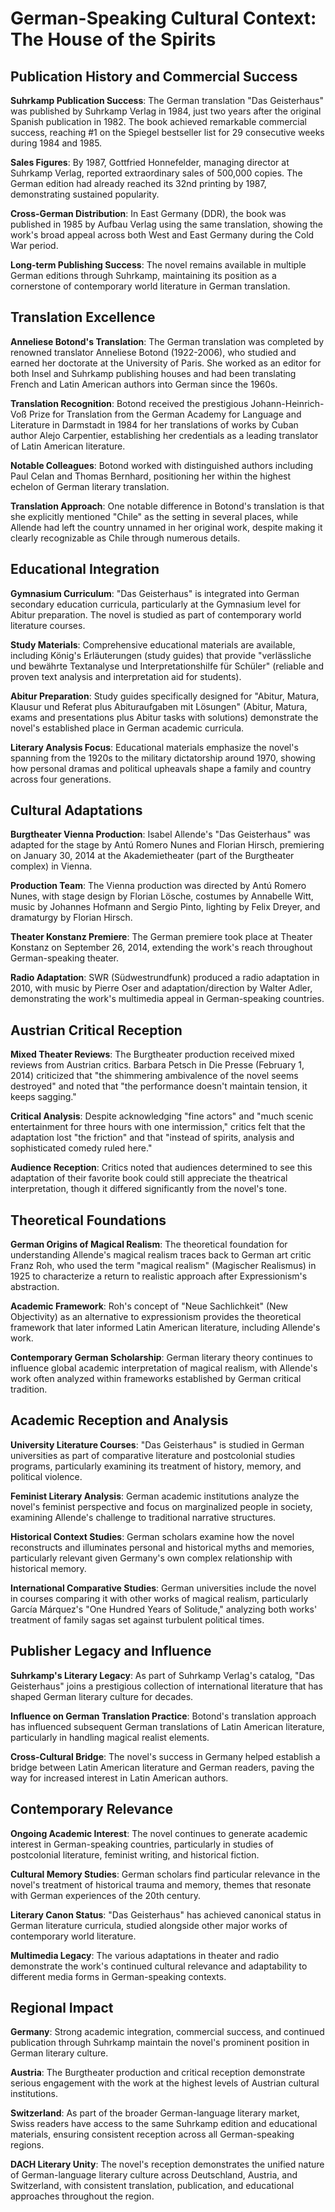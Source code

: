 # German-Speaking Cultural Context: The House of the Spirits

## Publication History and Commercial Success

**Suhrkamp Publication Success**: The German translation "Das Geisterhaus" was published by Suhrkamp Verlag in 1984, just two years after the original Spanish publication in 1982. The book achieved remarkable commercial success, reaching #1 on the Spiegel bestseller list for 29 consecutive weeks during 1984 and 1985.

**Sales Figures**: By 1987, Gottfried Honnefelder, managing director at Suhrkamp Verlag, reported extraordinary sales of 500,000 copies. The German edition had already reached its 32nd printing by 1987, demonstrating sustained popularity.

**Cross-German Distribution**: In East Germany (DDR), the book was published in 1985 by Aufbau Verlag using the same translation, showing the work's broad appeal across both West and East Germany during the Cold War period.

**Long-term Publishing Success**: The novel remains available in multiple German editions through Suhrkamp, maintaining its position as a cornerstone of contemporary world literature in German translation.

## Translation Excellence

**Anneliese Botond's Translation**: The German translation was completed by renowned translator Anneliese Botond (1922-2006), who studied and earned her doctorate at the University of Paris. She worked as an editor for both Insel and Suhrkamp publishing houses and had been translating French and Latin American authors into German since the 1960s.

**Translation Recognition**: Botond received the prestigious Johann-Heinrich-Voß Prize for Translation from the German Academy for Language and Literature in Darmstadt in 1984 for her translations of works by Cuban author Alejo Carpentier, establishing her credentials as a leading translator of Latin American literature.

**Notable Colleagues**: Botond worked with distinguished authors including Paul Celan and Thomas Bernhard, positioning her within the highest echelon of German literary translation.

**Translation Approach**: One notable difference in Botond's translation is that she explicitly mentioned "Chile" as the setting in several places, while Allende had left the country unnamed in her original work, despite making it clearly recognizable as Chile through numerous details.

## Educational Integration

**Gymnasium Curriculum**: "Das Geisterhaus" is integrated into German secondary education curricula, particularly at the Gymnasium level for Abitur preparation. The novel is studied as part of contemporary world literature courses.

**Study Materials**: Comprehensive educational materials are available, including König's Erläuterungen (study guides) that provide "verlässliche und bewährte Textanalyse und Interpretationshilfe für Schüler" (reliable and proven text analysis and interpretation aid for students).

**Abitur Preparation**: Study guides specifically designed for "Abitur, Matura, Klausur und Referat plus Abituraufgaben mit Lösungen" (Abitur, Matura, exams and presentations plus Abitur tasks with solutions) demonstrate the novel's established place in German academic curricula.

**Literary Analysis Focus**: Educational materials emphasize the novel's spanning from the 1920s to the military dictatorship around 1970, showing how personal dramas and political upheavals shape a family and country across four generations.

## Cultural Adaptations

**Burgtheater Vienna Production**: Isabel Allende's "Das Geisterhaus" was adapted for the stage by Antú Romero Nunes and Florian Hirsch, premiering on January 30, 2014 at the Akademietheater (part of the Burgtheater complex) in Vienna.

**Production Team**: The Vienna production was directed by Antú Romero Nunes, with stage design by Florian Lösche, costumes by Annabelle Witt, music by Johannes Hofmann and Sergio Pinto, lighting by Felix Dreyer, and dramaturgy by Florian Hirsch.

**Theater Konstanz Premiere**: The German premiere took place at Theater Konstanz on September 26, 2014, extending the work's reach throughout German-speaking theater.

**Radio Adaptation**: SWR (Südwestrundfunk) produced a radio adaptation in 2010, with music by Pierre Oser and adaptation/direction by Walter Adler, demonstrating the work's multimedia appeal in German-speaking countries.

## Austrian Critical Reception

**Mixed Theater Reviews**: The Burgtheater production received mixed reviews from Austrian critics. Barbara Petsch in Die Presse (February 1, 2014) criticized that "the shimmering ambivalence of the novel seems destroyed" and noted that "the performance doesn't maintain tension, it keeps sagging."

**Critical Analysis**: Despite acknowledging "fine actors" and "much scenic entertainment for three hours with one intermission," critics felt that the adaptation lost "the friction" and that "instead of spirits, analysis and sophisticated comedy ruled here."

**Audience Reception**: Critics noted that audiences determined to see this adaptation of their favorite book could still appreciate the theatrical interpretation, though it differed significantly from the novel's tone.

## Theoretical Foundations

**German Origins of Magical Realism**: The theoretical foundation for understanding Allende's magical realism traces back to German art critic Franz Roh, who used the term "magical realism" (Magischer Realismus) in 1925 to characterize a return to realistic approach after Expressionism's abstraction.

**Academic Framework**: Roh's concept of "Neue Sachlichkeit" (New Objectivity) as an alternative to expressionism provides the theoretical framework that later informed Latin American literature, including Allende's work.

**Contemporary German Scholarship**: German literary theory continues to influence global academic interpretation of magical realism, with Allende's work often analyzed within frameworks established by German critical tradition.

## Academic Reception and Analysis

**University Literature Courses**: "Das Geisterhaus" is studied in German universities as part of comparative literature and postcolonial studies programs, particularly examining its treatment of history, memory, and political violence.

**Feminist Literary Analysis**: German academic institutions analyze the novel's feminist perspective and focus on marginalized people in society, examining Allende's challenge to traditional narrative structures.

**Historical Context Studies**: German scholars examine how the novel reconstructs and illuminates personal and historical myths and memories, particularly relevant given Germany's own complex relationship with historical memory.

**International Comparative Studies**: German universities include the novel in courses comparing it with other works of magical realism, particularly García Márquez's "One Hundred Years of Solitude," analyzing both works' treatment of family sagas set against turbulent political times.

## Publisher Legacy and Influence

**Suhrkamp's Literary Legacy**: As part of Suhrkamp Verlag's catalog, "Das Geisterhaus" joins a prestigious collection of international literature that has shaped German literary culture for decades.

**Influence on German Translation Practice**: Botond's translation approach has influenced subsequent German translations of Latin American literature, particularly in handling magical realist elements.

**Cross-Cultural Bridge**: The novel's success in Germany helped establish a bridge between Latin American literature and German readers, paving the way for increased interest in Latin American authors.

## Contemporary Relevance

**Ongoing Academic Interest**: The novel continues to generate academic interest in German-speaking countries, particularly in studies of postcolonial literature, feminist writing, and historical fiction.

**Cultural Memory Studies**: German scholars find particular relevance in the novel's treatment of historical trauma and memory, themes that resonate with German experiences of the 20th century.

**Literary Canon Status**: "Das Geisterhaus" has achieved canonical status in German literature curricula, studied alongside other major works of contemporary world literature.

**Multimedia Legacy**: The various adaptations in theater and radio demonstrate the work's continued cultural relevance and adaptability to different media forms in German-speaking contexts.

## Regional Impact

**Germany**: Strong academic integration, commercial success, and continued publication through Suhrkamp maintain the novel's prominent position in German literary culture.

**Austria**: The Burgtheater production and critical reception demonstrate serious engagement with the work at the highest levels of Austrian cultural institutions.

**Switzerland**: As part of the broader German-language literary market, Swiss readers have access to the same Suhrkamp edition and educational materials, ensuring consistent reception across all German-speaking regions.

**DACH Literary Unity**: The novel's reception demonstrates the unified nature of German-language literary culture across Deutschland, Austria, and Switzerland, with consistent translation, publication, and educational approaches throughout the region.